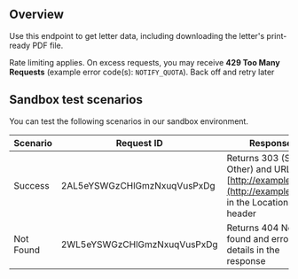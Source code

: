 ## Overview

Use this endpoint to get letter data, including downloading the letter's print-ready PDF file.

Rate limiting applies. On excess requests, you may receive **429 Too Many Requests** (example error code(s): `NOTIFY_QUOTA`). Back off and retry later

## Sandbox test scenarios

You can test the following scenarios in our sandbox environment.

|Scenario|Request ID|Response|
|--------|-------|--------|
|Success  | 2AL5eYSWGzCHlGmzNxuqVusPxDg | Returns 303 (See Other) and URL to [http://example.com](http://example.com) in the Location header |
|Not Found |2WL5eYSWGzCHlGmzNxuqVusPxDg | Returns 404 Not found and error details in the response |
